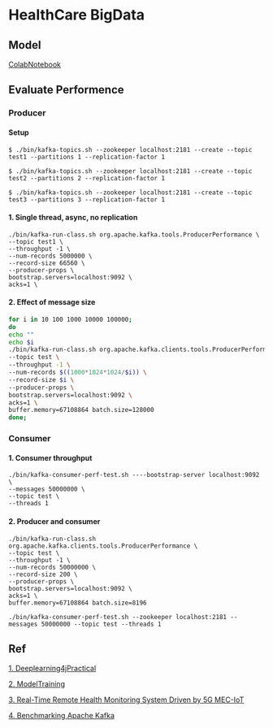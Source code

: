 # **HealthCare BigData**

## **Model**
[ColabNotebook](https://colab.research.google.com/drive/1C6rWrFjDEUCOjbubravx6ww8a9wqvd8t?usp=sharing)

## **Evaluate Performence**

### **Producer**

#### **Setup**

```console
$ ./bin/kafka-topics.sh --zookeeper localhost:2181 --create --topic test1 --partitions 1 --replication-factor 1

$ ./bin/kafka-topics.sh --zookeeper localhost:2181 --create --topic test2 --partitions 2 --replication-factor 1

$ ./bin/kafka-topics.sh --zookeeper localhost:2181 --create --topic test3 --partitions 3 --replication-factor 1
```

#### **1. Single thread, async, no replication**

```console
./bin/kafka-run-class.sh org.apache.kafka.tools.ProducerPerformance \
--topic test1 \
--throughput -1 \
--num-records 5000000 \
--record-size 66560 \
--producer-props \
bootstrap.servers=localhost:9092 \
acks=1 \
```

#### **2. Effect of message size**

```bash
for i in 10 100 1000 10000 100000;
do
echo ""
echo $i
./bin/kafka-run-class.sh org.apache.kafka.clients.tools.ProducerPerformance \
--topic test \
--throughput -1 \
--num-records $((1000*1024*1024/$i)) \
--record-size $i \
--producer-props \
bootstrap.servers=localhost:9092 \
acks=1 \
buffer.memory=67108864 batch.size=128000
done;
```

### **Consumer**

#### **1. Consumer throughput**

```console
./bin/kafka-consumer-perf-test.sh ----bootstrap-server localhost:9092 \
--messages 50000000 \
--topic test \
--threads 1
```

#### **2. Producer and consumer**

```console
./bin/kafka-run-class.sh org.apache.kafka.clients.tools.ProducerPerformance \
--topic test \
--throughput -1 \
--num-records 50000000 \
--record-size 200 \
--producer-props \
bootstrap.servers=localhost:9092 \
acks=1 \
buffer.memory=67108864 batch.size=8196

./bin/kafka-consumer-perf-test.sh --zookeeper localhost:2181 --messages 50000000 --topic test --threads 1
```

## **Ref**

[1. Deeplearning4jPractical](https://www.dubs.tech/guides/quickstart-with-dl4j/#defining-a-schema)

[2. ModelTraining](https://deeplearning4j.konduit.ai/datavec/overview)

[3. Real-Time Remote Health Monitoring System Driven by 5G MEC-IoT](https://www.mdpi.com/2079-9292/9/11/1753)

[4. Benchmarking Apache Kafka](https://engineering.linkedin.com/kafka/benchmarking-apache-kafka-2-million-writes-second-three-cheap-machines)
